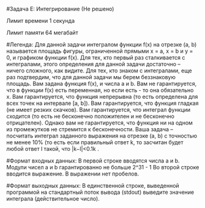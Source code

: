 #Задача E: Интегрирование (Не решено)

Лимит времени 1 секунда

Лимит памяти 64 мегабайт

#Легенда:
Для данной задачи интегралом функции f(x) на отрезке
(a, b) называется площадь фигуры,
ограниченной прямыми x = a, x = b и y = 0, и графиком функции
f(x). Для тех, кто первый раз сталкивается с интегралами, этого определения
для данной задачи достаточно – ничего сложного, как видите.
Для тех, кто знаком с интегралами, еще раз подтвердим, что для
данной задачи мы берем беззнаковую площадь.
Вам задана функция f(x), и числа a и b. Вам не гарантируется, что в функции f(x) есть
переменная, но если есть - то она обязательно x. Вам гарантируется, что функция непрерывна
(то есть определена для всех точек на интервале [a, b]). Вам гарантируется, что функция гладкая
(не имеет резких скачков). Вам гарантируется, что интеграл функции сходится (то есть не
бесконечно положителен и не бесконечно отрицателен). Однако вам не гарантируется, что
функция ни на одном из промежутков не стремится к бесконечности.
Ваша задача – посчитать интеграл заданного выражения на отрезке (а, b) c точностью не
менее 10% (то есть если правильный ответ k, то засчитан будет любой ответ l такой, что
|k−l|<0.1k .

#Формат входных данных:
В первой строке вводятся числа a и b. Модули чисел a и b гарантированно не больше 2^31 - 1
Во второй строке вводится выражение. В выражении нет пробелов.

#Формат выходных данных:
В единственной строке, выведенной программой на стандартный поток вывода (stdout)
выведите значение интеграла (действительное число). 
